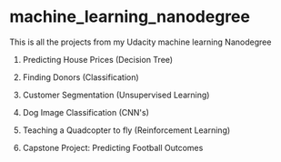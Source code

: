 # machine_learning_nanodegree
This is all the projects from my Udacity machine learning Nanodegree

1. Predicting House Prices (Decision Tree)
2. Finding Donors (Classification)
3. Customer Segmentation (Unsupervised Learning)
4. Dog Image Classification (CNN's)
5. Teaching a Quadcopter to fly (Reinforcement Learning)

6. Capstone Project: Predicting Football Outcomes